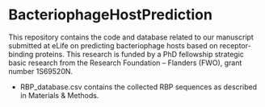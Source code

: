 # BacteriophageHostPrediction
This repository contains the code and database related to our manuscript submitted at eLife on predicting bacteriophage hosts based on receptor-binding proteins. This research is funded by a PhD fellowship strategic basic research from the Research Foundation – Flanders (FWO), grant number 1S69520N.

* RBP_database.csv contains the collected RBP sequences as described in Materials & Methods.
